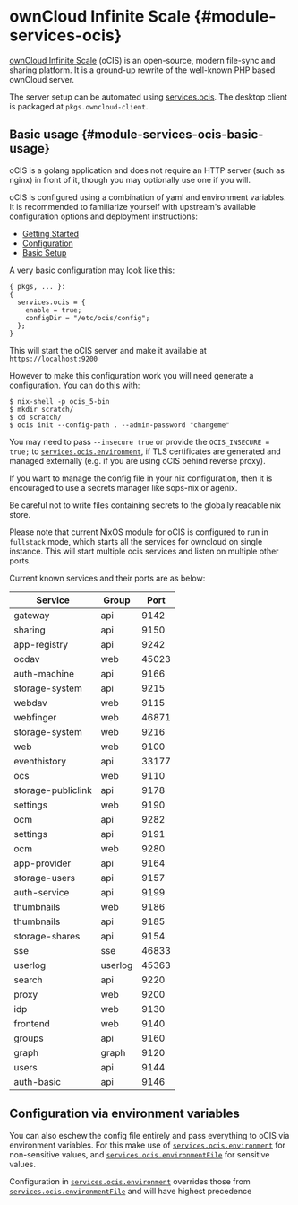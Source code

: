 # ownCloud Infinite Scale {#module-services-ocis}

[ownCloud Infinite Scale](https://owncloud.dev/ocis/) (oCIS) is an open-source,
modern file-sync and sharing platform. It is a ground-up rewrite of the well-known PHP based ownCloud server.

The server setup can be automated using
[services.ocis](#opt-services.ocis.enable). The desktop client is packaged at
`pkgs.owncloud-client`.

## Basic usage {#module-services-ocis-basic-usage}

oCIS is a golang application and does not require an HTTP server (such as nginx)
in front of it, though you may optionally use one if you will.

oCIS is configured using a combination of yaml and environment variables. It is
recommended to familiarize yourself with upstream's available configuration
options and deployment instructions:

* [Getting Started](https://owncloud.dev/ocis/getting-started/)
* [Configuration](https://owncloud.dev/ocis/config/)
* [Basic Setup](https://owncloud.dev/ocis/deployment/basic-remote-setup/)

A very basic configuration may look like this:
```
{ pkgs, ... }:
{
  services.ocis = {
    enable = true;
    configDir = "/etc/ocis/config";
  };
}
```

This will start the oCIS server and make it available at `https://localhost:9200`

However to make this configuration work you will need generate a configuration.
You can do this with:

```console
$ nix-shell -p ocis_5-bin
$ mkdir scratch/
$ cd scratch/
$ ocis init --config-path . --admin-password "changeme"
```

You may need to pass `--insecure true` or provide the `OCIS_INSECURE = true;` to
[`services.ocis.environment`][mod-envFile], if TLS certificates are generated
and managed externally (e.g. if you are using oCIS behind reverse proxy).

If you want to manage the config file in your nix configuration, then it is
encouraged to use a secrets manager like sops-nix or agenix.

Be careful not to write files containing secrets to the globally readable nix
store.

Please note that current NixOS module for oCIS is configured to run in `fullstack`
mode, which starts all the services for owncloud on single instance. This will
start multiple ocis services and listen on multiple other ports.

Current known services and their ports are as below:

| Service            | Group   |  Port |
|--------------------|---------|-------|
| gateway            | api     |  9142 |
| sharing            | api     |  9150 |
| app-registry       | api     |  9242 |
| ocdav              | web     | 45023 |
| auth-machine       | api     |  9166 |
| storage-system     | api     |  9215 |
| webdav             | web     |  9115 |
| webfinger          | web     | 46871 |
| storage-system     | web     |  9216 |
| web                | web     |  9100 |
| eventhistory       | api     | 33177 |
| ocs                | web     |  9110 |
| storage-publiclink | api     |  9178 |
| settings           | web     |  9190 |
| ocm                | api     |  9282 |
| settings           | api     |  9191 |
| ocm                | web     |  9280 |
| app-provider       | api     |  9164 |
| storage-users      | api     |  9157 |
| auth-service       | api     |  9199 |
| thumbnails         | web     |  9186 |
| thumbnails         | api     |  9185 |
| storage-shares     | api     |  9154 |
| sse                | sse     | 46833 |
| userlog            | userlog | 45363 |
| search             | api     |  9220 |
| proxy              | web     |  9200 |
| idp                | web     |  9130 |
| frontend           | web     |  9140 |
| groups             | api     |  9160 |
| graph              | graph   |  9120 |
| users              | api     |  9144 |
| auth-basic         | api     |  9146 |

## Configuration via environment variables

You can also eschew the config file entirely and pass everything to oCIS via
environment variables. For this make use of
[`services.ocis.environment`][mod-env] for non-sensitive
values, and
[`services.ocis.environmentFile`][mod-envFile] for
sensitive values.

Configuration in [`services.ocis.environment`][mod-env] overrides those from
[`services.ocis.environmentFile`][mod-envFile] and will have highest
precedence


[mod-env]: #opt-services.ocis.environment
[mod-envFile]: #opt-services.ocis.environmentFile
